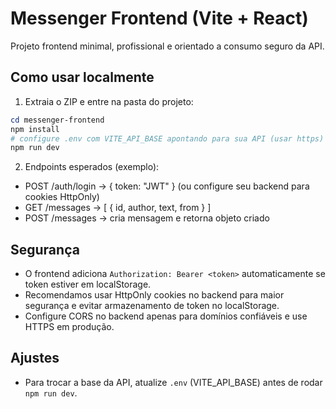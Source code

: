 # Messenger Frontend (Vite + React)

Projeto frontend minimal, profissional e orientado a consumo seguro da API.

## Como usar localmente

1. Extraia o ZIP e entre na pasta do projeto:
```powershell
cd messenger-frontend
npm install
# configure .env com VITE_API_BASE apontando para sua API (usar https)
npm run dev
```

2. Endpoints esperados (exemplo):
- POST /auth/login -> { token: "JWT" } (ou configure seu backend para cookies HttpOnly)
- GET /messages -> [ { id, author, text, from } ]
- POST /messages -> cria mensagem e retorna objeto criado

## Segurança
- O frontend adiciona `Authorization: Bearer <token>` automaticamente se token estiver em localStorage.
- Recomendamos usar HttpOnly cookies no backend para maior segurança e evitar armazenamento de token no localStorage.
- Configure CORS no backend apenas para domínios confiáveis e use HTTPS em produção.

## Ajustes
- Para trocar a base da API, atualize `.env` (VITE_API_BASE) antes de rodar `npm run dev`.
